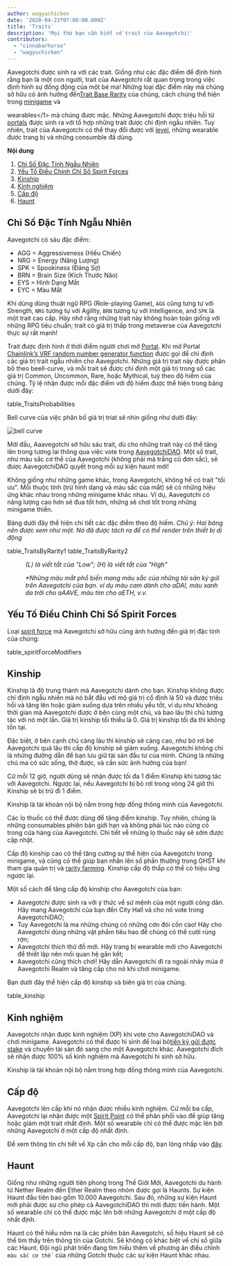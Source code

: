 ```yaml
---
author: wagyuchicken
date: '2020-04-23T07:00:00.000Z'
title: 'Traits'
description: 'Mọi thứ bạn cần biết về trait của Aavegotchi!'
contributors:
  - "cinnabarhorse"
  - "wagyuchicken"
---
```


Aavegotchi được sinh ra với các trait. Giống như các đặc điểm để định hình rằng bạn là một con người, trait của Aavegotchi rất quan trọng trong việc định hình sự đống động của một bé ma! Những loại đặc điểm này mà chúng sở hữu có ảnh hưởng đến[Trait Base Rarity](/rarity-farming#base-rarity-score) của chúng, cách chúng thể hiện trong [minigame](/minigames) và

wearables</1> mà chúng được mặc. Những Aavegotchi được triệu hồi từ [portals](/portals) được sinh ra với tổ hợp những trait được chỉ định ngẫu nhiên. Tuy nhiên, trait của Aavegotchi có thể thay đổi được với <a href=#level>level</a>, những wearable được trang bị và những consumble đã dùng. </p>

<div class="contentsBox">

**Nội dung**

<ol>
<li><a href=#randomly-generated-traits>Chỉ Số Đặc Tính Ngẫu Nhiên </a></li>
<li><a href=#spirit-force-trait-modifiers>Yếu Tố Điều Chỉnh Chỉ Số Spirit Forces</a></li>
<li><a href=#kinship>Kinship</a></li>
<li><a href=#experience>Kinh nghiệm</a></li>
<li><a href=#level>Cấp độ</a></li>
<li><a href=#haunt>Haunt</a></li>
</ol>

</div>

## Chỉ Số Đặc Tính Ngẫu Nhiên

Aavegotchi có sáu đặc điểm: 

* AGG = Aggressiveness (Hiếu Chiến)
* NRG = Energy (Năng Lượng)
* SPK = Spookiness (Đáng Sợ)
* BRN = Brain Size (Kích Thước Não)
* EYS = Hình Dạng Mắt
* EYC = Màu Mắt

Khi dùng dùng thuật ngữ RPG (Role-playing Game), `AGG` cũng tưng tự với Strength, `NRG` tương tự với Agility, `BRN` tương tự với Intelligence, and `SPK` là một trait cao cấp. Hãy nhớ rằng những trait này không hoàn toàn giống với những RPG tiêu chuẩn; trait có giá trị thấp trong metaverse của Aavegotchi thực sự rất mạnh!

Trait được định hình ở thời điểm người chơi mở [Portal](/portals). Khi mở Portal [Chainlink’s VRF random number generator function](/glossary#chainlink-vrf) được gọi để chỉ định các giá trị trait ngẫu nhiên cho Aavegotchi. Những giá trị trait này được phân bố theo beell-curve, và mỗi trait sẽ được chỉ định một giá trị trong số các giá trị Common, Uncommon, Rare, hoặc Mythical, tuỳ theo độ hiếm của chúng. Tỷ lệ nhận được mỗi đặc điểm với độ hiếm được thể hiện trong bảng dưới đây:

table_TraitsProbabilities

Bell curve của việc phân bố giá trị triat sẽ nhìn giống như dưới đây:

<img class="bodyImage" src="/traits/bell_curve.png" alt = "bell curve" />

Mới đầu, Aaavegotchi sở hữu sáu trait, dù cho những trait này có thể tăng lên trong tương lai thông qua việc vote trong [AavegotchiDAO](/dao). Một số trait, như màu sắc cơ thể của Aavegotchi (không phải mà trắng cũ đơn sắc), sẽ được AavegotchiDAO quyết trong mỗi sự kiện haunt mới!

Không giống như những game khác, trong Aavegotchi, không hề có trait "tối ưu". Mỗi thuộc tính (trừ hình dạng và màu sắc của mắt) sẽ có những hiệu ứng khác nhau trong những minigame khác nhau. Ví dụ, Aavegotchi có năng lượng cao hơn sẽ đua tốt hơn, những sẽ chơi tốt trong những minigame thiền. 

Bảng dưới đây thể hiện chi tiết các đặc điểm theo độ hiếm. *Chú ý: Hai bảng nên được xem như một. Nó đã được tách ra để có thể render trên thiết bị dị động*

table_TraitsByRarity1 table_TraitsByRarity2
<p style="margin-left: 3.0em"><i> (L) là viết tắt của "Low"; (H) là viết tắt của "High" </i></p>
<p style="margin-left: 3.0em"><i> *Những màu mắt phổ biến mang màu sắc của những tài sản ký gửi trên Aavegotchi của bạn. ví dụ màu cam dành cho aDAI, màu xanh da trời cho aAAVE, màu tím cho aETH, v.v. </i></p>

## Yếu Tố Điều Chỉnh Chỉ Số Spirit Forces

Loại  [spirit force](/atokens) mà Aavegotchi sỡ hữu cũng ảnh hưởng đến giá trị đặc tính của chúng:

table_spiritForceModifiers



## Kinship

Kinship là độ trung thành mà Aavegotchi dành cho bạn. Kinship không được chỉ định ngẫu nhiên mà nó bắt đầu với mộ giá trị cố định là 50 và được triệu hồi và tăng lên hoặc giảm xuống dựa trên nhiều yếu tốt, ví dụ như khoảng thời gian mà Aavegotchi được ở bên cùng một chủ, và bao lâu thì chủ tương tác với nó một lần. Giá trị kinship tối thiểu là 0. Giá trị kinship tối đa thì không tồn tại.

Đặc biệt, ở bên cạnh chủ càng lâu thì kinship sẽ càng cao, như bỏ rơi bé Aavegotchi quá lâu thì cấp độ kinship sẽ giảm xuống. Aavegotchi không chỉ là những đường dẫn để bạn lưu giữ tài sản đầu tư của mình. Chúng là những chú ma có sức sống, thở được, và cần sức ảnh hưởng của bạn!

Cứ mỗi 12 giờ, người dùng sẽ nhận được tối đa 1 điểm Kinship khi tương tác với Aavegotchi. Ngược lại, nếu Aavegotchi bị bỏ rơi trong vòng 24 giờ thì Kinship sẽ bị trừ đi 1 điểm.

Kinship là tài khoản nội bộ nằm trong hợp đồng thông minh của Aavegotchi.

Các lọ thuốc có thể được dùng để tăng điểm kinship. Tuy nhiên, chúng là những consumables phiên bản giới hạn và không phải lúc nào cũng có trong cửa hàng của Aavegotchi. Chi tiết về những lọ thuốc này sẽ sớm được cập nhật.

Cấp độ kinship cao có thể tăng cường sự thể hiện của Aavegotchi trong minigame, và cũng có thể giúp bạn nhân lên số phần thưởng trong GHST khi tham gia quản trị và [rarity farming](/rarity-farming). Kinship cấp độ thấp có thể có hiệu ứng ngược lại.

Một số cách để tăng cấp độ kinship cho Aavegotchi của bạn:

* Aavegotchi được sinh ra với ý thức về sứ mệnh của một người công dân. Hãy mang Aavegotchi của bạn đến City Hall và cho nó vote trong AavegotchiDAO;
* Tuy Aavegotchi là ma những chúng có những cơn đói cồn cào! Hãy cho Aavegotchi dùng những vật phẩm tiêu hao để chúng có thể cười rùng rợn;
* Aavegotchi thích thử đồ mới. Hãy trang bị wearable mới cho Aavegotchi để thiết lập nên mối quan hệ gắn kết;
* Aavegotchi cũng thích chơi! Hãy dẫn Aavegotchi đi ra ngoài nhảy múa ở Aavegotchi Realm và tăng cấp cho nó khi chơi minigame.

Bạn dưới đây thể hiện cấp độ kinship và biên giá trị của chúng.

table_kinship




## Kinh nghiệm

Aavegotchi nhận được kinh nghiệm (XP) khi vote cho AavegotchiDAO và chơi minigame. Aavegotchi có thể được hi sinh để loại bỏ[tiền ký gửi được stake](/atokens) và chuyển tài sản đó sang cho một Aavegotchi khác. Aavegotchi đích sẽ nhận được 100% số kinh nghiệm mà Aavegotchi hi sinh sở hữu.

Kinship là tài khoản nội bộ nằm trong hợp đồng thông minh của Aavegotchi.



## Cấp độ

Aavegotchi lên cấp khi nó nhận được nhiều kinh nghiệm. Cứ mỗi ba cấp, Aavegotchi lại nhận được một [Spirit Point](/glossary#spirit-point) có thể phân phối vào để giúp tăng hoặc giảm một trait nhất định. Một số wearable chỉ có thể được mặc lên bởi những Aavegotchi ở một cấp độ nhất định. 

Để xem thông tin chi tiết về Xp cần cho mỗi cấp độ, bạn lòng nhấp vào [đây](/xp).



## Haunt

Giống như những người tiên phong trong Thế Giới Mới, Aavegotchi du hành từ Nether Realm đến Ether Realm theo nhóm được gọi là Haunts. Sự kiện Haunt đầu tiên bao gồm 10.000 Aavegotchi. Sau đó, những sự kiện Haunt mới phải được sự cho phép cả AavegotchiDAO thì mới được tiến hành. Một số wearable chỉ có thể được mặc lên bởi những Aavegotchi ở một cấp độ nhất định.

Haunt có thể hiểu nôm na là các phiên bản Aavegotchi, số hiệu Haunt sẽ có thể tìm thấy trên thông tin của Gotchi. Sẽ không có khác biệt về chỉ số giữa các Haunt. Đội ngũ phát triển đang tìm hiểu thêm về phương án điều chỉnh `màu sắc cơ thể ` của những Gotchi thuộc các sự kiện Haunt khác nhau.
